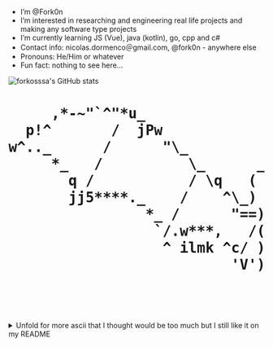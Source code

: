 - I’m @Fork0n
- I’m interested in researching and engineering real life projects and making any software type projects
- I’m currently learning JS (Vue), java (kotlin), go, cpp and c#
- Contact info: nicolas.dormenco＠gmail.com, @fork0n - anywhere else
- Pronouns: He/Him or whatever
- Fun fact: nothing to see here...

![forkosssa's GitHub stats](https://github-readme-stats.vercel.app/api?username=Fork0n&show_icons=true&theme=dracula)

<h1 align="left">
  <pre>
     ,*-~"`^"*u_                                _u*"^`"~-*,
  p!^       /  jPw                            w9j \        ^!p
w^.._      /      "\_                      _/"     \        _.^w
     *_   /          \_      _    _      _/         \     _* 
       q /           / \q   ( `--` )   p/ \          \   p
       jj5****._    /    ^\_) o  o (_/^    \    _.****6jj
                *_ /      "==) ;; (=="      \ _*
                 `/.w***,   /(    )\   ,***w.\"
                  ^ ilmk ^c/ )    ( \c^      ^
                          'V')_)(_('V'
                              `` ``
  </pre>
</h1>

<details>
<summary>Unfold for more ascii that I thought would be too much but I still like it on my README</summary>

  <h2 align="left">
⠀⠀⠀⠀⠀⠀⠀⠀⠀⠀⠀⠀⠀⣀⡀⠀⠀⠀⠀⠀⠀⠀⠀⠀⠀⠀⠀⠀⠀⠀⠀⠀⠀⠀⠀⠀⠀⠀⠀⠀
⠀⠀⠀⠀⢀⣀⣀⠀⠀⠀⠀⠀⠀⣿⢷⡄⠀⠀⠀⠀⠀⣀⣠⣤⣤⡤⠆⠀⠀⠀⠀⠀⠀⠀⠀⠀⠀⠀⠀⠀
⠀⠀⠀⠀⣌⠉⠉⣛⣷⡴⠶⠶⠶⣟⡆⠙⣧⣤⡴⠞⠛⠉⠉⠀⠀⢀⡄⠀⠀⠀⠀⠀⠀⠀⠀⠀⠀⠀⠀⠀
⠀⠀⠀⠀⢻⡄⠻⣯⡀⠀⠀⠀⠀⠀⠀⠀⠈⠛⠆⠀⠀⠀⠀⠀⠀⢼⠇⠀⠀⠀⠀⠀⠀⠀⠀⠀⠀⠀⠀⠀
⠀⠀⠀⠀⠸⣇⠀⠈⠙⠷⠆⠀⠀⠀⠀⠀⠀⠀⠀⠀⠀⠀⠀⠀⢀⡿⠀⠀⠀⠀⠀⠀⠀⠀⠀⠀⠀⠀⠀⠀
⠀⠀⠀⠀⠀⢻⡆⠀⠀⢀⣤⣤⣀⠀⠀⠀⣴⡞⠾⣦⡀⠀⠀⣠⡾⠁⠀⠀⠀⠀⠀⠀⠀⠀⠀⠀⠀⠀⠀⠀
⠀⠀⠀⠀⠀⠈⢻⣆⠀⣾⠁⡏⢹⠀⠀⢐⡇⠸⠀⠸⠇⠀⠶⣾⠀⠀⠀⠀⠀⠀⠀⠀⠀⠀⠀⠀⠀⠀⠀⠀
⠀⠀⠀⠀⠀⠀⢈⡽⣂⢃⠀⣇⢸⠀⡀⢀⡧⠼⠀⣰⣶⠆⢰⡟⠀⠀⠀⠀⠀⠀⠀⠀⠀⠀⠀⠀⠀⠀⠀⠀
⠀⠀⠀⠀⠀⠀⠈⢻⡿⣟⡃⠈⠘⠻⣯⡉⣿⠀⠀⠀⣠⡟⣘⣷⠀⠀⠀⠀⠀⠀⠀⠀⠀⠀⠀⠀⠀⠀⠀⠀
⠀⠀⠀⠀⠀⠀⠀⢸⣇⣨⣛⣶⠶⠲⠈⠛⠋⠀⠀⠚⣿⣀⣉⣡⣤⣤⣄⠀⠀⠀⠀⠀⠀⠀⠀⠀⠀⠀⠀⠀
⠀⠀⠀⠀⢀⣴⡾⡛⠫⣿⠳⣥⡀⠀⠀⠀⠀⠀⠀⠀⠀⢹⡟⢭⢈⠈⠙⢷⠀⠀⠀⠀⠀⠀⠀⠀⠀⠀⠀⠀
⠀⠀⠀⢀⣾⠡⢕⠈⠈⡼⣟⣿⠀⠀⠀⠀⠀⠀⠀⢠⡀⢹⡡⡁⣀⢣⠁⢸⡇⠀⠀⠀⠀⠀⠀⠀⠀⠀⠀⠀
⠀⠀⠀⠀⣯⠀⠘⠢⠂⠀⣿⠻⢾⠀⠀⠀⠀⠀⠀⠈⢻⣌⠗⠈⠈⠀⠀⢸⡇⠀⠀⠀⠀⠀⠀⠀⣠⣿⠀⠀
⠀⠀⠀⠀⢹⣇⠀⠀⠀⠀⠀⠀⢹⡇⠀⠀⠀⠀⠀⠀⢸⡻⣦⡀⠀⠀⠀⣸⠇⠀⠀⠀⠀⠀⣠⡾⠋⣿⠀⠀
⠀⠀⠀⠀⠀⢻⣆⠀⠀⠀⠀⣰⣿⠃⠀⠀⠀⠀⠀⠀⠈⣦⣈⠻⠶⠆⣠⣿⣆⣤⢾⡄⣠⡾⠋⠀⠀⢸⡆⠀
⠀⠀⠀⠀⠀⠀⠙⢷⣀⣀⡾⣻⠇⠀⠀⠀⠀⠀⠀⠀⠀⠈⠙⢿⡟⠛⠛⠓⠉⠀⠸⠟⠁⠀⠀⠀⠀⠈⣇⠀
⠀⠀⠀⠀⠀⠀⠀⠘⠋⠉⢱⡏⠀⠀⠀⠀⠀⠀⠀⠀⠀⠀⠀⢿⡀⠀⠀⠀⠀⠀⠀⠀⠀⠀⠀⠀⠀⠀⡟⠀
⠀⠀⠀⠀⠀⠀⠀⠀⠰⢶⣿⡁⠀⠀⠘⢳⡖⠀⠀⠀⠀⠀⠀⣼⠇⠀⠀⠀⠀⠀⠀⠀⠀⠀⠀⠀⠀⢰⡇⠀
⠀⠀⠀⠀⠀⠀⠀⠀⠀⠰⣿⡄⠀⠀⠀⠨⣏⠀⠀⠀⠀⠀⠀⣿⠀⠀⠀⠀⠀⠀⠀⠀⠀⠀⠀⠀⠀⣿⠀⠀
⠀⠀⠀⠀⠀⠀⠀⠀⠀⠀⠈⣧⠀⠀⠀⠀⣭⠀⠀⠀⠀⢀⣀⣿⠁⠀⠀⠀⠀⠀⠀⠀⠀⠀⣀⣤⠟⠁⠀⠀
⠀⠀⠀⠀⠀⠀⠀⠀⠀⠀⠀⢹⡶⠶⢦⠌⣿⠛⠛⠛⠛⠋⡉⣿⠀⠀⢀⠀⠀⢠⡴⠶⠶⠛⠉⠀⠀⠀⠀⠀
⠀⠀⠀⠀⠀⠀⠀⠀⠀⠀⠀⠀⣷⣀⢀⡀⣽⡇⠤⠤⠒⠊⠀⣻⠄⠀⠘⠻⠶⠾⠛⠂⠀⠀⠀⠀⠀⠀⠀⠀
⠀⠀⠀⠀⠀⠀⠀⠀⠀⠀⠀⠀⢹⡆⠀⠀⢐⡧⠀⠀⠀⠀⡠⣾⠂⠀⠀⠀⠀⠀⠀⠀⠀⠀⠀⠀⠀⠀⠀⠀
⠀⠀⠀⠀⠀⠀⠀⠀⠀⠀⠀⠀⠈⣷⠒⠒⠁⣿⠂⠒⠈⠉⠀⣾⠂⠀⠀⠀⠀⠀⠀⠀⠀⠀⠀⠀⠀⠀⠀⠀
⠀⠀⠀⠀⠀⠀⠀⠀⠀⠀⠀⠀⠀⢹⡆⠄⠒⠹⡗⠂⠒⠒⠉⣿⠀⠀
  </h2>
⠀⠀⠀⠀⠀⠀
  <h2>
    ⠀⠀⠀⠀⠀⠀⠀⠙⣿⣷⣄⠀⠀⠀⠀⠀⠀⠀⠀⠀⠀⠀⠀⠀⠀⠀⠀⠀⠀⠀⠀⠀⠀⠀⠀⠀⠀⠀⠀⠀⠀⠀
⠀⠀⠀⠀⠀⠀⠀⠀⢺⣿⣿⡆⠀⠀⠀⠀⠀⠀⡀⠀⠀⠀⠀⠀⠀⠀⠀⠀⠀⠀⠀⠀⠀⠀⠀⠀⠀⠀⠀⠀⠀⠀
⠀⠀⠀⠀⠀⠀⠀⠀⢸⣿⣿⡇⠀⠀⠀⠀⠀⠀⣾⢡⠀⠀⠀⠀⠀⠀⠀⠀⠀⠀⠀⢢⡀⠀⠀⠀⠀⠀⠀⠀⠀⠀
⠀⠀⠀⠀⠀⠀⠀⠀⠈⣿⣿⣷⡦⠀⠀⠀⠀⢰⣿⣿⣷⠀⠀⠀⠀⠀⠀⠀⠀⠃⣠⣾⡇⠀⠀⠀⠀⠀⠀⠀⠀⠀
⠀⠀⠀⠀⠀⠀⠀⠀⠀⢻⣿⣿⣿⣆⠀⠀⠀⣾⣿⣿⣿⣷⠄⠀⠰⠤⣀⠀⠀⣴⣿⣿⡇⠀⠀⠀⠀⠀⠀⠀⠀⠀
⠀⠀⠀⠀⠀⠀⠀⠀⠃⢺⣿⣿⣿⣿⡄⠀⠀⣿⣿⢿⣿⣿⣦⣦⣦⣶⣼⣭⣼⣿⣿⣿⠇⠀⠀⠀⠀⠀⠀⠀⠀⠀
⠀⠀⠀⠀⠀⠀⠀⠀⠀⠈⢿⣿⣿⣿⣷⡆⠂⣿⣿⣞⣿⣿⣿⣿⣿⣿⣿⣿⣿⣿⣿⣿⡄⠀⠀⠀⠀⠀⠀⠀⠀⠀
⠀⠀⠀⠀⠀⠀⠀⠀⠀⠈⢙⣿⣿⣿⣿⣷⠸⣿⣿⣿⣿⣿⣿⠟⠻⣿⣿⣿⣿⡿⣿⣿⣷⠀⠀⠀⠀⠀⠀⠀⠀⠀
⠀⠀⠀⠀⠀⠀⠀⠀⠀⠀⠄⢿⣿⣿⣿⣿⡄⣿⣿⣿⣿⣿⣿⡀⢀⣿⣿⣿⣿⠀⢸⣿⣿⠅⠀⠀⠀⠀⠀⠀⠀⠀
⠀⠀⠀⠀⠀⠀⠀⠀⠀⠀⠀⠸⣿⣿⣿⣿⣇⣿⣿⣿⣿⣿⣿⣿⣿⣿⣿⣿⣿⣿⣿⣿⣿⠁⠀⠀⠀⠀⠀⠀⠀⠀
⠀⠀⠀⠀⠀⠀⠀⠀⠀⠀⠠⢐⣿⣿⣿⣿⣿⣿⣿⣿⣿⣿⣿⣿⣿⣿⣿⣿⣿⣿⣿⣿⡿⠀⠀⠀⠀⠀⠀⠀⠀⠀
⠀⠀⠀⠀⠀⠀⠀⠀⠀⣀⣤⣿⣿⣿⣿⣿⣿⣿⣿⣿⣿⣿⣿⣿⣿⣿⣿⣿⣿⣿⣿⠟⠁⠀⠀⠀⠀⠀⠀⠀⠀⠀
⠀⠀⠀⠀⠀⠀⠀⢀⣴⣾⣿⣿⣿⣿⣿⣿⣿⣿⣿⣿⣿⣿⣿⣿⣿⣿⣿⣿⣿⣿⣿⠀⠀⠀⠀⠀⠀⠀⠀⠀⠀⠀
⠀⠀⠀⠀⠀⡀⣠⣾⣾⣿⣿⣿⣿⣿⣿⣿⣿⣿⣿⣿⣿⣿⣿⣿⣿⣿⣿⣿⣿⣿⣿⡔⠀⠀⠀⠀⠀⠀⠀⠀⠀⠀
⠀⠀⠀⠀⠀⢁⣿⣿⣿⣿⣿⣿⣿⣿⣿⣿⣿⣿⣿⣿⣿⣿⣿⣿⣿⣿⣿⣿⣿⣿⣿⣿⣄⠀⠀⠀⠀⠀⠀⠀⠀⠀
⠀⠀⠀⠀⠠⢸⣿⣿⣿⣿⣿⣿⣿⣿⣿⣿⣿⣿⣿⣿⣿⣿⣿⣿⣿⣿⣿⣿⣿⣿⣿⣿⣿⣄⠀⠀⠀⠀⠀⠀⠀⠀
⠀⠀⠀⠀⣀⣶⣿⣿⣿⣿⣿⣿⣿⣿⣿⣿⣿⣿⣿⣿⣿⣿⣿⣿⣿⣿⣿⣿⣿⣿⣿⣿⣿⣿⡄⠀⠀⠀⠀⠀⠀⠀
⠀⠀⠀⠀⣻⣿⣿⣿⣿⣿⡟⠋⠙⣿⣿⣿⣿⣿⣿⣿⣿⣿⣿⣿⣿⣿⡿⠙⢿⣿⣿⣿⣿⣿⣿⣄⠀⠀⠀⠀⠀⠀
⠀⠀⠀⣿⣿⣿⣿⣿⡿⠋⠀⠀⠀⢿⣿⣿⣿⣿⣿⣿⠿⢿⡿⠛⠋⠁⠀⠀⠈⠻⣿⣿⣿⣿⣿⣿⣅⠀⠀⠀⠀⠀
⠀⠀⠀⣿⣿⣿⣿⡟⠃⠀⠀⠀⠀⢸⣿⣿⣿⣿⣿⣿⡄⠀⠀⠀⠀⠀⠀⠀⠀⠀⠙⢻⣿⣿⣿⣿⣿⣤⡀⠀⠀⠀
⠀⠜⢠⣿⣿⣿⣿⠀⠀⠀⠀⠀⠀⠀⢿⣿⣿⣿⣿⣿⣗⠀⠀⠀⠀⠀⠀⠀⠀⠀⠀⠀⢻⣿⣿⣿⣿⣿⣦⠄⣠⠀
⠠⢸⣿⣿⣿⣿⣿⠀⠀⠀⠀⠀⠀⠀⢸⣿⣿⣿⣿⣿⣿⢀⠀⠀⠀⠀⠀⠀⠀⠀⠀⠀⠀⠘⣿⣿⣿⣿⣿⣿⣿⣿
⠀⠛⣿⣿⣿⡿⠏⠀⠀⠀⠀⠀⠀⢳⣾⣿⣿⣿⣿⣿⣿⡶⠀⠀⠀⠀⠀⠀⠀⠀⠀⠀⠀⠀⠀⣿⣿⣿⣿⣿⣿⣿
⠀⢨⠀⠉⠉⠀⠀⠀⠀⠀⠀⠀⠀⠙⣿⣿⡿⡿⠿⠛⠙⠁⠀⠀⠀⠀⠀⠀⠀⠀⠀⠀⠀⠀⠀⠹⠏⠉⠻⠿⠟⠁
  </h2>
</details>
